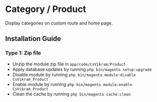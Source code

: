 # Category / Product
Display categories on custom route and home page.


## Installation Guide

### Type 1: Zip file

 - Unzip the module zip file in `app/code/CsVikram/Product`
 - Apply database updates by running `php bin/magento setup:upgrade`
 - Disable module by running `php bin/magento module:disable CsVikram_Product`
 - Enable module by running `php bin/magento module:enable CsVikram_Product`
 - Clean the cache by running `php bin/magento cache:clean`
